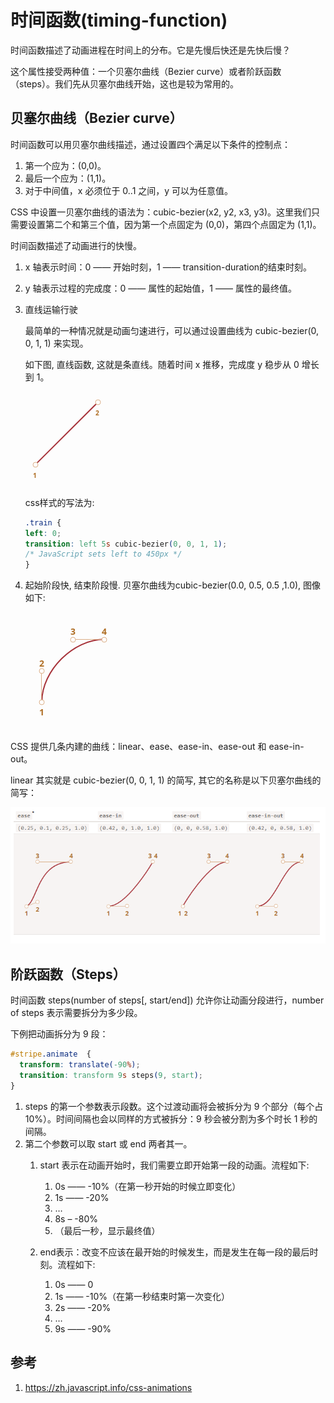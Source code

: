 # 时间函数(timing-function)

时间函数描述了动画进程在时间上的分布。它是先慢后快还是先快后慢？

这个属性接受两种值：一个贝塞尔曲线（Bezier curve）或者阶跃函数（steps）。我们先从贝塞尔曲线开始，这也是较为常用的。

## 贝塞尔曲线（Bezier curve）

时间函数可以用贝塞尔曲线描述，通过设置四个满足以下条件的控制点：

1. 第一个应为：(0,0)。
1. 最后一个应为：(1,1)。
1. 对于中间值，x 必须位于 0..1 之间，y 可以为任意值。

CSS 中设置一贝塞尔曲线的语法为：cubic-bezier(x2, y2, x3, y3)。这里我们只需要设置第二个和第三个值，因为第一个点固定为 (0,0)，第四个点固定为 (1,1)。

时间函数描述了动画进行的快慢。

1. x 轴表示时间：0 —— 开始时刻，1 —— transition-duration的结束时刻。
2. y 轴表示过程的完成度：0 —— 属性的起始值，1 —— 属性的最终值。

1. 直线运输行驶

    最简单的一种情况就是动画匀速进行，可以通过设置曲线为 cubic-bezier(0, 0, 1, 1) 来实现。

    如下图, 直线函数, 这就是条直线。随着时间 x 推移，完成度 y 稳步从 0 增长到 1。

    <svg xmlns="http://www.w3.org/2000/svg" width="144" height="150" viewBox="0 0 144 150"><g id="animation" fill="none" fill-rule="evenodd" stroke="none" stroke-width="1"><g id="Group" transform="translate(12 13)"><path id="Shape" stroke="#A7333A" stroke-width="2" d="M4.17 103.348L104.314 3.505"/><circle id="Oval" cx="4" cy="104" r="4" fill="#FFF" stroke="#DBAF88"/><text id="1" fill="#AF6E24" fill-rule="nonzero" font-family="OpenSans-Bold, Open Sans" font-size="10.28" font-weight="bold"><tspan x="0" y="125">1</tspan></text><circle id="Oval" cx="104" cy="4" r="4" fill="#FFF" stroke="#DBAF88"/><text id="2" fill="#AF6E24" fill-rule="nonzero" font-family="OpenSans-Bold, Open Sans" font-size="10.28" font-weight="bold"><tspan x="100.101" y="25">2</tspan></text></g></g></svg>

    css样式的写法为:

    ```css
    .train {
    left: 0;
    transition: left 5s cubic-bezier(0, 0, 1, 1);
    /* JavaScript sets left to 450px */
    }
    ```

2. 起始阶段快, 结束阶段慢. 贝塞尔曲线为cubic-bezier(0.0, 0.5, 0.5 ,1.0), 图像如下:

    <svg xmlns="http://www.w3.org/2000/svg" width="149" height="187" viewBox="0 0 149 187"><g id="animation" fill="none" fill-rule="evenodd" stroke="none" stroke-width="1"><g id="train-curve.svg"><path id="Path-13" stroke="#A7333A" stroke-width="2" d="M26.137 142.908c0-49.408 50.364-99.664 100.358-99.664"/><path id="Line" stroke="#DBAF88" stroke-linecap="square" d="M25.5 143.5V93.34"/><circle id="Oval-4" cx="26" cy="144" r="4" fill="#FFF" stroke="#DBAF88"/><text id="-2" fill="#AF6E24" font-family="OpenSans-Bold, Open Sans" font-size="14" font-weight="bold"><tspan x="22" y="165">1</tspan></text><circle id="Oval-6" cx="26" cy="94" r="4" fill="#FFF" stroke="#DBAF88"/><text id="2" fill="#AF6E24" font-family="OpenSans-Bold, Open Sans" font-size="14" font-weight="bold"><tspan x="22" y="87">2</tspan></text><path id="Line" stroke="#DBAF88" stroke-linecap="square" d="M75.5 43.5h50.636"/><circle id="Oval-5" cx="126" cy="44" r="4" fill="#FFF" stroke="#DBAF88"/><text id="4" fill="#AF6E24" font-family="OpenSans-Bold, Open Sans" font-size="14" font-weight="bold"><tspan x="122" y="36">4</tspan></text><circle id="Oval-7" cx="76" cy="44" r="4" fill="#FFF" stroke="#DBAF88"/><text id="3" fill="#AF6E24" font-family="OpenSans-Bold, Open Sans" font-size="14" font-weight="bold"><tspan x="72" y="36">3</tspan></text></g></g></svg>

CSS 提供几条内建的曲线：linear、ease、ease-in、ease-out 和 ease-in-out。

linear 其实就是 cubic-bezier(0, 0, 1, 1) 的简写, 其它的名称是以下贝塞尔曲线的简写：

![alt text](./6timing-function/1.png)

## 阶跃函数（Steps）

时间函数 steps(number of steps[, start/end]) 允许你让动画分段进行，number of steps 表示需要拆分为多少段。

下例把动画拆分为 9 段：

```css
#stripe.animate  {
  transform: translate(-90%);
  transition: transform 9s steps(9, start);
}
```

1. steps 的第一个参数表示段数。这个过渡动画将会被拆分为 9 个部分（每个占 10%）。时间间隔也会以同样的方式被拆分：9 秒会被分割为多个时长 1 秒的间隔。
2. 第二个参数可以取 start 或 end 两者其一。
    1. start 表示在动画开始时，我们需要立即开始第一段的动画。流程如下:

        1. 0s —— -10%（在第一秒开始的时候立即变化）
        2. 1s —— -20%
        3. …
        4. 8s – -80%
        5. （最后一秒，显示最终值）

    2. end表示：改变不应该在最开始的时候发生，而是发生在每一段的最后时刻。流程如下:

        1. 0s —— 0
        2. 1s —— -10%（在第一秒结束时第一次变化）
        3. 2s —— -20%
        4. …
        5. 9s —— -90%

## 参考

1. <https://zh.javascript.info/css-animations>
